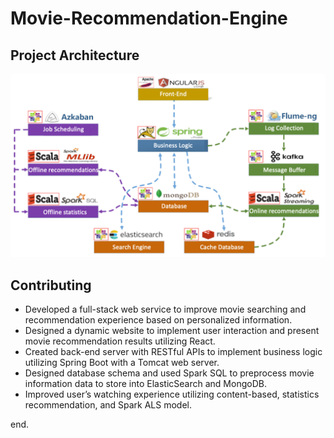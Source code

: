 # Movie-Recommendation-Engine
## Project Architecture
![](images/ar.png)

## Contributing
- Developed a full-stack web service to improve movie searching and recommendation experience based on personalized information.
- Designed a dynamic website to implement user interaction and present movie recommendation results utilizing React.
- Created back-end server with RESTful APIs to implement business logic utilizing Spring Boot with a Tomcat web server.
- Designed database schema and used Spark SQL to preprocess movie information data to store into ElasticSearch and MongoDB.
- Improved user’s watching experience utilizing content-based, statistics recommendation, and Spark ALS model.

end.
